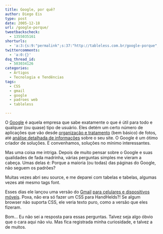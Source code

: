 ```yaml
---
title: Google, por quê?
author: Diego Eis
type: post
date: 2005-12-18
url: /google-porque/
tweetbackscheck:
  - 1355035161
shorturls:
  - 'a:3:{s:9:"permalink";s:37:"http://tableless.com.br/google-porque";s:7:"tinyurl";s:26:"http://tinyurl.com/3veyqnb";s:4:"isgd";s:19:"http://is.gd/GrDivt";}'
twittercomments:
  - 'a:0:{}'
dsq_thread_id:
  - 503034126
categories:
  - Artigos
  - Tecnologia e Tendências
tags:
  - CSS
  - gmail
  - google
  - padroes web
  - tableless

---
```

O [Google][1] é aquela empresa que sabe exatamente o que é útil para todo e qualquer (ou quase) tipo de usuário. Eles detém um certo número de aplicações que vão desde [organização e tratamento][2] (bem básico) de fotos, até [análise detalhada de informações][3] sobre o seu site. O Google é um ótimo criador de soluções. E convenhamos, soluções no mínimo interessantes.

Mas uma coisa me intriga. Depois de muito pensar sobre o Google e suas qualidades de fada madrinha, várias perguntas simples me vieram a cabeça. Umas delas é: Porque a maioria (ou todas) das páginas do Google, não seguem os padrões?
  
Muitas vezes abri seu source, e me deparei com tabelas e tabelas, algumas vezes até mesmo tags font.

Esses dias ele lançou uma versão do [Gmail][4] [para celulares e dispositivos móveis][5]. Poxa, não era só fazer um CSS para HandHelds?! Se algum browser não suporta CSS, ele veria texto puro, como a versão que eles fizeram.

Bom&#8230; Eu não sei a resposta para essas perguntas. Talvez seja algo óbvio que o cara aqui não viu. Mas fica registrada minha curiosidade, e talvez a de muitos.

 [1]: http://www.google.com/
 [2]: http://picasa.google.com/index.html
 [3]: http://www.google.com/analytics/
 [4]: http://gmail.google.com/ "WebMail do Google"
 [5]: http://www.google.com/glm/gmail